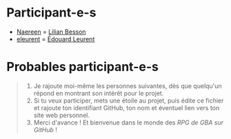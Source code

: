 # Participant-e-s
- [Naereen](https://GitHub.com/Naereen) = [Lilian Besson](https://besson.link/)
- [eleurent](https://GitHub.com/eleurent) = [Édouard Leurent](http://edouardleurent.com)

# Probables participant-e-s

> 1. Je rajoute moi-même les personnes suivantes, dès que quelqu'un répond en montrant son intérêt pour le projet.
> 2. Si tu veux participer, mets une étoile au projet, puis édite ce fichier et rajoute ton identifiant GitHub, ton nom et éventuel lien vers ton site web personnel.
> 3. Merci d'avance ! Et bienvenue dans le monde des *RPG de GBA sur GitHub* !

